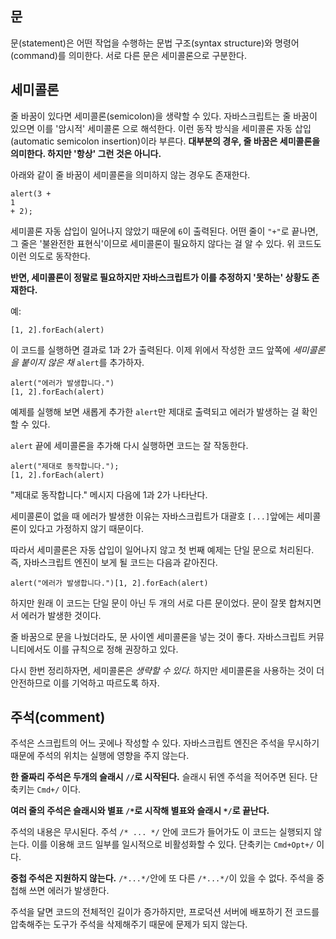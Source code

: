 ## 문

문(statement)은 어떤 작업을 수행하는 문법 구조(syntax structure)와 명령어(command)를 의미한다. 서로 다른 문은 세미콜론으로 구분한다.

## 세미콜론

줄 바꿈이 있다면 세미콜론(semicolon)을 생략할 수 있다.
자바스크립트는 줄 바꿈이 있으면 이를 '암시적' 세미콜론 으로 해석한다. 이런 동작 방식을 세미콜론 자동 삽입(automatic semicolon insertion)이라 부른다.
__대부분의 경우, 줄 바꿈은 세미콜론을 의미한다. 하지만 '항상' 그런 것은 아니다.__

아래와 같이 줄 바꿈이 세미콜론을 의미하지 않는 경우도 존재한다.

```
alert(3 +
1
+ 2);
```

세미콜론 자동 삽입이 일어나지 않았기 때문에 `6`이 출력된다. 어떤 줄이 `"+"`로 끝나면, 그 줄은 '불완전한 표현식'이므로 세미콜론이 필요하지 않다는 걸 알 수 있다. 위 코드도 이런 의도로 동작한다.

__반면, 세미콜론이 정말로 필요하지만 자바스크립트가 이를 추정하지 '못하는' 상황도 존재한다.__

예:
```
[1, 2].forEach(alert)
```

이 코드를 실행하면 결과로 1과 2가 출력된다. 이제 위에서 작성한 코드 앞쪽에 _세미콜론을 붙이지 않은 채_ `alert`를 추가하자.

```
alert("에러가 발생합니다.")
[1, 2].forEach(alert)
```

예제를 실행해 보면 새롭게 추가한 `alert`만 제대로 출력되고 에러가 발생하는 걸 확인할 수 있다.

`alert` 끝에 세미콜론을 추가해 다시 실행하면 코드는 잘 작동한다.

```
alert("제대로 동작합니다.");
[1, 2].forEach(alert)
```

"제대로 동작합니다." 메시지 다음에 1과 2가 나타난다.

세미콜론이 없을 때 에러가 발생한 이유는 자바스크립트가 대괄호 `[...]`앞에는 세미콜론이 있다고 가정하지 않기 때문이다.

따라서 세미콜론은 자동 삽입이 일어나지 않고 첫 번째 예제는 단일 문으로 처리된다. 즉, 자바스크립트 엔진이 보게 될 코드는 다음과 같아진다.

```
alert("에러가 발생합니다.")[1, 2].forEach(alert)
```

하지만 원래 이 코드는 단일 문이 아닌 두 개의 서로 다른 문이었다. 문이 잘못 합쳐지면서 에러가 발생한 것이다.

줄 바꿈으로 문을 나눴더라도, 문 사이엔 세미콜론을 넣는 것이 좋다. 자바스크립트 커뮤니티에서도 이를 규칙으로 정해 권장하고 있다.

다시 한번 정리하자면, 세미콜론은 _생략할 수 있다._ 하지만 세미콜론을 사용하는 것이 더 안전하므로 이를 기억하고 따르도록 하자.

## 주석(comment)

주석은 스크립트의 어느 곳에나 작성할 수 있다. 자바스크립트 엔진은 주석을 무시하기 때문에 주석의 위치는 실행에 영향을 주지 않는다.

__한 줄짜리 주석은 두개의 슬래시 `//`로 시작된다.__ 슬래시 뒤엔 주석을 적어주면 된다.  단축키는 `Cmd+/` 이다.

__여러 줄의 주석은 슬래시와 별표 `/*`로 시작해 별표와 슬래시 `*/`로 끝난다.__

주석의 내용은 무시된다. 주석 `/* ... */` 안에 코드가 들어가도 이 코드는 실행되지 않는다. 이를 이용해 코드 일부를 일시적으로 비활성화할 수 있다. 단축키는 `Cmd+Opt+/` 이다.

__중첩 주석은 지원하지 않는다.__ `/*...*/`안에 또 다른 `/*...*/`이 있을 수 없다. 주석을 중첩해 쓰면 에러가 발생한다.

주석을 달면 코드의 전체적인 길이가 증가하지만, 프로덕션 서버에 배포하기 전 코드를 압축해주는 도구가 주석을 삭제해주기 때문에 문제가 되지 않는다.
